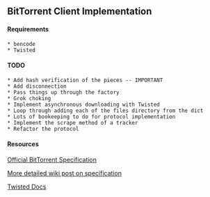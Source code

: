 ## BitTorrent Client Implementation

#### Requirements
    * bencode
    * Twisted

#### TODO
    * Add hash verification of the pieces -- IMPORTANT
    * Add disconnection
    * Pass things up through the factory
    * Grok choking
    * Implement asynchronous downloading with Twisted
    * Loop through adding each of the files directory from the dict
    * Lots of bookeeping to do for protocol implementation
    * Implement the scrape method of a tracker
    * Refactor the protocol

#### Resources

[Official BitTorrent Specification](http://wwww.bittorrent.org/beps/bep_0003.html')

[More detailed wiki post on specification](http://wiki.theory.org/BitTorrentSpecification)

[Twisted Docs](http://twistedmatrix.com/documents/current/)
